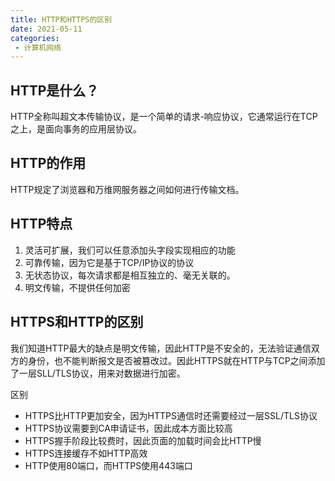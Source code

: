 ```yaml
---
title: HTTP和HTTPS的区别
date: 2021-05-11
categories: 
 - 计算机网络
---
```


## HTTP是什么？
HTTP全称叫超文本传输协议，是一个简单的请求-响应协议，它通常运行在TCP之上，是面向事务的应用层协议。

## HTTP的作用
HTTP规定了浏览器和万维网服务器之间如何进行传输文档。

## HTTP特点
1. 灵活可扩展，我们可以任意添加头字段实现相应的功能
2. 可靠传输，因为它是基于TCP/IP协议的协议
3. 无状态协议，每次请求都是相互独立的、毫无关联的。
4. 明文传输，不提供任何加密


## HTTPS和HTTP的区别
我们知道HTTP最大的缺点是明文传输，因此HTTP是不安全的，无法验证通信双方的身份，也不能判断报文是否被篡改过。因此HTTPS就在HTTP与TCP之间添加了一层SLL/TLS协议，用来对数据进行加密。

区别
- HTTPS比HTTP更加安全，因为HTTPS通信时还需要经过一层SSL/TLS协议
- HTTPS协议需要到CA申请证书，因此成本方面比较高
- HTTPS握手阶段比较费时，因此页面的加载时间会比HTTP慢
- HTTPS连接缓存不如HTTP高效
- HTTP使用80端口，而HTTPS使用443端口